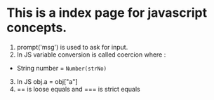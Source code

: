 # This is a index page for javascript concepts.

1. prompt('msg') is used to ask for input.
2. In JS variable conversion is called coercion where :
  * String number = `Number(strNo)`
3. In JS obj.a = obj["a"] 
4. == is loose equals and === is strict equals

